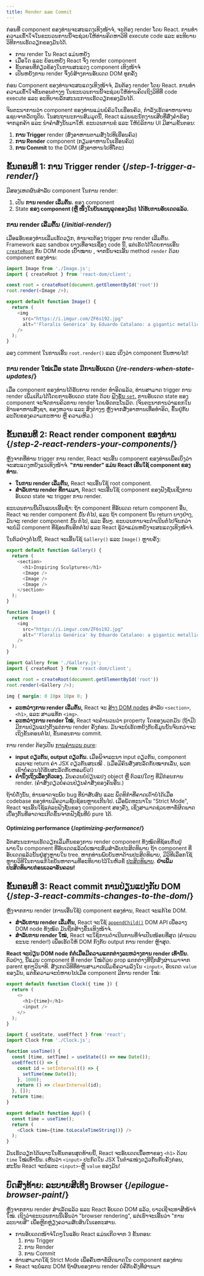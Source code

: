 ```yaml
---
title: Render ແລະ Commit
---
```


<Intro>

ກ່ອນທີ່ component ຂອງທ່ານຈະສະແດງເທິງໜ້າຈໍ, ຈະຕ້ອງ render ໂດຍ React. ການທຳຄວາມເຂົ້າໃຈໃນຂະບວນການນີ້ຈະຊ່ວຍໃຫ້ທ່ານຄິດຫາວິທີ execute code ແລະ ອະທິບາຍວິທີການເຮັດວຽກຂອງມັນໄດ້.

</Intro>

<YouWillLearn>

* ການ render ໃນ React ແມ່ນຫຍັງ
* ເມື່ອໃດ ແລະ ຍ້ອນຫຍັງ React ຈຶ່ງ render component
* ຂັ້ນຕອນທີ່ກ່ຽວຂ້ອງໃນການສະແດງ component ເທິງໜ້າຈໍ
* ເປັນຫຍັງການ render ຈຶ່ງບໍ່ສ້າງການອັບເດດ DOM ທຸກຄັ້ງ

</YouWillLearn>

ກ່ອນ Component ຂອງທ່ານຈະສະແດງເທິງໜ້າຈໍ, ມັນຕ້ອງ render ໂດຍ React. ການທຳຄວາມເຂົ້າໃຈຂັ້ນຕອນຕ່າງໆ ໃນຂະບວນການນີ້ຈະຊ່ວຍໃຫ້ທ່ານຄິດເຖິງວິທີທີ່ code execute ແລະ ອະທິບາຍລັກສະນະການເຮັດວຽກຂອງມັນໄດ້.

ຈິນຕະນາການວ່າ component ຂອງທ່ານແມ່ນພໍ່ຄົວໃນເຮືອນຄົວ, ກຳລັງເຮັດອາຫານຈານແຊບຈາກວັດຖຸດິບ. ໃນສະຖານະການສົມມຸດນີ້, React ແມ່ນພະນັກງານເສີບທີ່ສົ່ງຄຳຮ້ອງຈາກລູກຄ້າ ແລະ ນຳຄຳສັ່ງນັ້ນມາໃຫ້. ຂະບວນການຂໍ ແລະ ໃຫ້ບໍລິການ UI ມີສາມຂັ້ນຕອນ:

1. **ການ Trigger** render (ສົ່ງອາຫານຕາມສັ່ງໄປທີເຮືອນຄົວ)
2. **ການ Render** component (ກຽມອາຫານໃນເຮືອນຄົວ)
3. **ການ Commit** to the DOM (ສົ່ງອາຫານໄປທີ່ໂຕະ)

<IllustrationBlock sequential>
  <Illustration caption="Trigger" alt="React as a server in a restaurant, fetching orders from the users and delivering them to the Component Kitchen." src="/images/docs/illustrations/i_render-and-commit1.png" />
  <Illustration caption="Render" alt="The Card Chef gives React a fresh Card component." src="/images/docs/illustrations/i_render-and-commit2.png" />
  <Illustration caption="Commit" alt="React delivers the Card to the user at their table." src="/images/docs/illustrations/i_render-and-commit3.png" />
</IllustrationBlock>

## ຂັ້ນຕອນທີ 1: ການ Trigger render {/*step-1-trigger-a-render*/}

ມີສອງເຫດຜົນສຳລັບ component ໃນການ render:

1. ເປັນ **ການ render ເລີ່ມຕົ້ນ.** ຂອງ component
2. State **ຂອງ component (ຫຼື ໜຶ່ງໃນບັນພະບູລຸດຂອງມັນ) ໄດ້ຮັບການອັບເດດແລ້ວ.**

### ການ render ເລີ່ມຕົ້ນ {/*initial-render*/}

ເມື່ອແອັບຂອງທ່ານເລີ່ມເຮັດວຽກ, ທ່ານຈະຕ້ອງ trigger ການ render ເລີ່ມຕົ້ນ. Framework ແລະ sandbox ບາງເທື່ອຈະເຊື່ອງ code ນີ້, ແຕ່ເຮັດໄດ້ໂດຍການເອີ້ນ [`createRoot`](/reference/react-dom/client/createRoot) ກັບ DOM node ເປົ້າໝາຍ , ຈາກນັ້ນຈະເອີ້ນ method `render` ດ້ວຍ component ຂອງທ່ານ:

<Sandpack>

```js index.js active
import Image from './Image.js';
import { createRoot } from 'react-dom/client';

const root = createRoot(document.getElementById('root'))
root.render(<Image />);
```

```js Image.js
export default function Image() {
  return (
    <img
      src="https://i.imgur.com/ZF6s192.jpg"
      alt="'Floralis Genérica' by Eduardo Catalano: a gigantic metallic flower sculpture with reflective petals"
    />
  );
}
```

</Sandpack>

ລອງ comment ໃນການເອີ້ນ `root.render()` ແລະ ເບິ່ງວ່າ component ນັ້ນຫາຍໄປ!

### ການ render ໃໝ່ເມື່ອ state ມີການອັບເດດ {/*re-renders-when-state-updates*/}

ເມື່ອ component ຂອງທ່ານໄດ້ຮັບການ render ທຳອິດແລ້ວ, ທ່ານສາມາດ trigger ການ render ເພີ່ມເຕີມໄດ້ໂດຍການອັບເດດ state ດ້ວຍ [ຟັງຊັ່ນ `set`.](/reference/react/useState#setstate) ການອັບເດດ state ຂອງ component ຈະຈັດການຄິວການ render ໂດຍອັດຕະໂນມັດ. (ຈິນຕະນາການວ່າແຂກໃນຮ້ານອາຫານສັ່ງຊາ, ຂອງຫວານ ແລະ ສິ່ງຕ່າງໆ ຫຼັງຈາກສັ່ງອາຫານເທື່ອທຳອິດ, ຂຶ້ນຢູ່ກັບລະດັບຂອງຄວາມກະຫາຍ ຫຼື ຄວາມຫິວ.)

<IllustrationBlock sequential>
  <Illustration caption="State update..." alt="React as a server in a restaurant, serving a Card UI to the user, represented as a patron with a cursor for their head. They patron expresses they want a pink card, not a black one!" src="/images/docs/illustrations/i_rerender1.png" />
  <Illustration caption="...triggers..." alt="React returns to the Component Kitchen and tells the Card Chef they need a pink Card." src="/images/docs/illustrations/i_rerender2.png" />
  <Illustration caption="...render!" alt="The Card Chef gives React the pink Card." src="/images/docs/illustrations/i_rerender3.png" />
</IllustrationBlock>

## ຂັ້ນຕອນທີ 2: React render component ຂອງທ່ານ {/*step-2-react-renders-your-components*/}

ຫຼັງຈາກທີ່ທ່ານ trigger ການ render, React ຈະເອີ້ນ component ຂອງທ່ານເພື່ອເບິ່ງວ່າຈະສະແດງຫຍັງແນ່ເທິງໜ້າຈໍ. **"ການ render" ແມ່ນ React ເອີ້ນໃຊ້ component ຂອງທ່ານ.**

* **ໃນການ render ເລີ່ມຕົ້ນ,** React ຈະເອີ້ນໃຊ້ root component.
* **ສຳລັບການ render ທີ່ຕາມມາ,** React ຈະເອີ້ນໃຊ້ component ຂອງຟັງຊັ່ນເຊິ່ງການອັບເດດ state ຈະ trigger ການ render.

ຂະບວນການນີ້ເປັນແບບເອີ້ນຊໍ້າ: ຖ້າ component ທີ່ອັບເດດ return component ອື່ນ, React ຈະ render component _ນັ້ນ_ ຕໍ່ໄປ, ແລະ ຖ້າ component ນັ້ນ return ບາງຢ່າງ, ມັນຈະ render component _ນັ້ນ_ ຕໍ່ໄປ, ແລະ ອື່ນໆ. ຂະບວນການຈະດຳເນີນຕໍ່ໄປຈົນກວ່າຈະບໍ່ມີ component ທີ່ຊ້ອນກັນອີກຕໍ່ໄປ ແລະ React ຮູ້ວ່າແມ່ນຫຍັງຈະສະແດງເທິງໜ້າຈໍ.

ໃນຕົວຢ່າງຕໍ່ໄປນີ້, React ຈະເອີ້ນໃຊ້ `Gallery()` ແລະ `Image()` ຫຼາຍຄັ້ງ:

<Sandpack>

```js Gallery.js active
export default function Gallery() {
  return (
    <section>
      <h1>Inspiring Sculptures</h1>
      <Image />
      <Image />
      <Image />
    </section>
  );
}

function Image() {
  return (
    <img
      src="https://i.imgur.com/ZF6s192.jpg"
      alt="'Floralis Genérica' by Eduardo Catalano: a gigantic metallic flower sculpture with reflective petals"
    />
  );
}
```

```js index.js
import Gallery from './Gallery.js';
import { createRoot } from 'react-dom/client';

const root = createRoot(document.getElementById('root'))
root.render(<Gallery />);
```

```css
img { margin: 0 10px 10px 0; }
```

</Sandpack>

* **ລະຫວ່າງການ render ເລີ່ມຕົ້ນ,** React ຈະ [ສ້າງ DOM nodes](https://developer.mozilla.org/docs/Web/API/Document/createElement) ສຳລັບ `<section>`, `<h1>`, ແລະ ສາມແທັກ `<img>`.
* **ລະຫວ່າງການ render ໃໝ່,** React ຈະຄຳນວນວ່າ property ໃດຂອງພວກມັນ (ຖ້າມີ) ມີການປ່ຽນແປງຕັ້ງແຕ່ການ render ຄັ້ງກ່ອນ. ມັນຈະບໍ່ເຮັດຫຍັງກັບຂໍ້ມູນນັ້ນຈົນກວ່າຈະເຖິງຂັ້ນຕອນຕໍ່ໄປ, ຂັ້ນຕອນການ commit.

<Pitfall>

ການ render ຕ້ອງເປັນ [ການຄຳນວນ pure](/learn/keeping-components-pure):

* **input ດຽວກັນ, output ດຽວກັນ.** ເມື່ອພິຈາລະນາ input ດຽວກັນ, component ຄວນຈະ return ຄ່າ JSX ດຽວກັນສະເໝີ . (ເມື່ອມີຄົນສັ່ງສະລັດກັບໝາກເລັ່ນ, ພວກເຂົາບໍ່ຄວນໄດ້ຮັບສະລັດກັບຫອມບົວ!)
* **ຄຳນຶງເຖິງເລື່ອງຕົວເອງ.** ມັນຄວນບໍ່ປ່ຽນແປງ object ຫຼື ຕົວແປໃດໆ ທີ່ມີກ່ອນການ render. (ຄຳສັ່ງດຽວບໍ່ຄວນປ່ຽນຄຳສັ່ງຂອງຄົນອື່ນ.)

ຖ້າບໍ່ດັ່ງນັ້ນ, ທ່ານອາດຈະພົບ bug ທີ່ນ່າສັບສົນ ແລະ ພຶດທິກຳທີ່ຄາດເດົາບໍ່ໄດ້ເມື່ອ codebase ຂອງທ່ານມີຄວາມຊັບຊ້ອນຫຼາຍເກີນໄປ. ເມື່ອພັດທະນາໃນ "Strict Mode", React ຈະເອີ້ນໃຊ້ແຕ່ລະຟັງຊັ່ນຂອງ component ສອງຄັ້ງ, ເຊິ່ງສາມາດຊ່ວຍຫາຂໍ້ຜິດພາດເບື້ອງຕົ້ນທີ່ອາດຈະເກີດຂຶ້ນຈາກຟັງຊັ່ນທີ່ບໍ່ pure ໄດ້.

</Pitfall>

<DeepDive>

#### Optimizing performance {/*optimizing-performance*/}

ລັກສະນະການເຮັດວຽກເລີ່ມຕົ້ນຂອງການ render component ທັງໝົດທີຊ້ອນກັນຢູ່ພາຍໃນ component ທີ່ອັບເດດແລ້ວບໍ່ເໝາະສົມສຳລັບປະສິດທິພາບ ຖ້າ component ທີ່ອັບເດດແລ້ວນັ້ນຢູ່ສູງຫຼາຍໃນ tree. ຫາກທ່ານພົບບັນຫາດ້ານປະສິດທິພາບ, ມີວິທີເລືອກໃຊ້ຫຼາຍວິທີໃນການແກ້ໄຂບັນຫາຕາມທີ່ອະທິບາຍໄວ້ໃນຫົວຂໍ້ [ປະສິດທິພາບ](https://reactjs.org/docs/optimizing-performance.html). **ຢ່າເພີ່ມປະສິດທິພາບກ່ອນເວລາອັນຄວນ!** 

</DeepDive>

## ຂັ້ນຕອນທີ 3: React commit ການປ່ຽນແປງກັບ DOM {/*step-3-react-commits-changes-to-the-dom*/}

ຫຼັງຈາກການ render (ການເອີ້ນໃຊ້) component ຂອງທ່ານ, React ຈະແກ້ໄຂ DOM.

* **ສຳລັບການ render ເລີ່ມຕົ້ນ,** React ຈະໃຊ້ [`appendChild()`](https://developer.mozilla.org/docs/Web/API/Node/appendChild)  DOM API ເພື່ອວາງ DOM node ທັງໝົດ ມັນຖືກສ້າງຂຶ້ນເທິງໜ້າຈໍ.
* **ສຳລັບການ render ໃໝ່,** React ຈະໃຊ້ການດຳເນີນການທີ່ຈຳເປັນໜ້ອຍທີ່ສຸດ (ຄຳນວນຂະນະ render!) ເພື່ອເຮັດໃຫ້ DOM ກົງກັບ output ການ render ຫຼ້າສຸດ.

**React ຈະປ່ຽນ DOM node ກໍຕໍ່ເມື່ອມີຄວາມແຕກຕ່າງລະຫວ່າງການ render ເທົ່ານັ້ນ.** ຕົວຢ່າງ, ນີ້ແມ່ນ component ທີ່ render ໃໝ່ດ້ວຍ prop ແຕກຕ່າງທີ່ຖືກສົ່ງຜ່ານມາຈາກ parent ທຸກໆວິນາທີ. ສັງເກດວິທີທີ່ທ່ານສາມາດເພີ່ມຂໍ້ຄວາມລົງໃນ `<input>`, ອັບເດດ `value` ຂອງມັນ, ແຕ່ຂໍ້ຄວາມຈະບໍ່ຫາຍໄປເມື່ອ component ມີການ render ໃໝ່:

<Sandpack>

```js Clock.js active
export default function Clock({ time }) {
  return (
    <>
      <h1>{time}</h1>
      <input />
    </>
  );
}
```

```js App.js hidden
import { useState, useEffect } from 'react';
import Clock from './Clock.js';

function useTime() {
  const [time, setTime] = useState(() => new Date());
  useEffect(() => {
    const id = setInterval(() => {
      setTime(new Date());
    }, 1000);
    return () => clearInterval(id);
  }, []);
  return time;
}

export default function App() {
  const time = useTime();
  return (
    <Clock time={time.toLocaleTimeString()} />
  );
}
```

</Sandpack>

ມັນເຮັດວຽກໄດ້ເພາະໃນຂັ້ນຕອນສຸດທ້າຍນີ້, React ຈະອັບເດດເນື້ອຫາຂອງ `<h1>` ດ້ວຍ `time` ໃໝ່ເທົ່ານັ້ນ. ເຫັນວ່າ `<input>` ປະກົດໃນ JSX ໃນຕຳແໜ່ງດຽວກັນກັບຄັ້ງກ່ອນ, ສະນັ້ນ React ຈະບໍ່ແຕະ `<input>`-ຫຼື `value` ຂອງມັນ!
## ບົດສົ່ງທ້າຍ: ລະບາຍສີເທິງ Browser {/*epilogue-browser-paint*/}

ຫຼັງຈາກການ render ສຳເລັດແລ້ວ ແລະ React ອັບເດດ DOM ແລ້ວ, ບາວເຊີຈະທາສີໜ້າຈໍໃໝ່. ເຖິງວ່າຂະບວນການນີ້ເອີ້ນວ່າ "browser rendering", ແຕ່ເຮົາຈະເອີ້ນວ່າ "ການລະບາຍສີ" ເພື່ອຫຼີກຫຼ່ຽງຄວາມສັບສົນໃນເອກະສານ.

<Illustration alt="A browser painting 'still life with card element'." src="/images/docs/illustrations/i_browser-paint.png" />

<Recap>

* ການອັບເດດໜ້າຈໍໃດໆໃນແອັບ React ແມ່ນເກີດຈາກ 3 ຂັ້ນຕອນ:
  1. ການ Trigger
  2. ການ Render
  3. ການ Commit
* ທ່ານສາມາດໃຊ້ Strict Mode ເພື່ອຄົ້ນຫາຂໍ້ຜິດພາດໃນ component ຂອງທ່ານ
* React ຈະບໍ່ແຕະ DOM ຖ້າຜົນຂອງການ render ບໍ່ຄືກັບຄັ້ງທີ່ຜ່ານມາ

</Recap>

